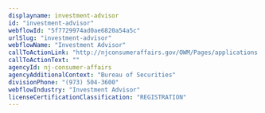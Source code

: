 ```yaml
---
displayname: investment-advisor
id: "investment-advisor"
webflowId: "5f7729974ad0ae6820a54a5c"
urlSlug: "investment-advisor"
webflowName: "Investment Advisor"
callToActionLink: "http://njconsumeraffairs.gov/OWM/Pages/applications.aspx"
callToActionText: ""
agencyId: nj-consumer-affairs
agencyAdditionalContext: "Bureau of Securities"
divisionPhone: "(973) 504-3600"
webflowIndustry: "Investment Advisor"
licenseCertificationClassification: "REGISTRATION"
---
```

